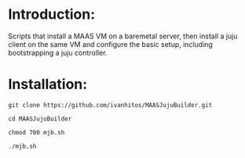 # Introduction:

Scripts that install a MAAS VM on a baremetal server, then install a juju client on the same VM and configure the basic setup, including bootstrapping a juju controller.

# Installation:

```
git clone https://github.com/ivanhitos/MAASJujuBuilder.git

cd MAASJujuBuilder

chmod 700 mjb.sh

./mjb.sh
```
